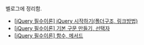 벨로그에 정리함.

+ [[jQuery 필수이론] jQuery 시작하기(폴더구조, 링크방법)](<https://velog.io/@seoyoung/jQuery-%ED%95%84%EC%88%98%EC%9D%B4%EB%A1%A0-jQuery-%EC%8B%9C%EC%9E%91%ED%95%98%EA%B8%B0%ED%8F%B4%EB%8D%94%EA%B5%AC%EC%A1%B0-%EB%A7%81%ED%81%AC%EB%B0%A9%EB%B2%95>)
+ [[jQuery 필수이론] 기본 구문 만들기, 선택자](<https://velog.io/@seoyoung/jQuery-%ED%95%84%EC%88%98%EC%9D%B4%EB%A1%A0-%EA%B8%B0%EB%B3%B8-%EA%B5%AC%EB%AC%B8-%EB%A7%8C%EB%93%A4%EA%B8%B0-%EC%84%A0%ED%83%9D%EC%9E%90>)
+ [[jQuery 필수이론] 함수, 메서드](<https://velog.io/@seoyoung/jQuery-%ED%95%84%EC%88%98%EC%9D%B4%EB%A1%A0-%ED%95%A8%EC%88%98-%EB%A9%94%EC%84%9C%EB%93%9C-%EC%9A%94%EC%86%8C-%ED%83%90%EC%83%89>)
